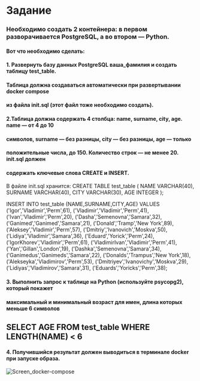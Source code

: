 # Задание
### Необходимо создать 2 контейнера: в первом разворачивается PostgreSQL, а во втором  — Python.
#### Вот что необходимо сделать:
#### 1. Развернуть базу данных PostgreSQL ваша_фамилия и создать таблицу test_table. 
#### Таблица должна создаваться автоматически при развертывании docker compose 
#### из файла init.sql (этот файл тоже необходимо создать).
#### 2.Таблица должна содержать 4 столбца: name, surname, city, age. name — от 4 до 10
#### символов, surname — без разницы, city — без разницы, age — только
#### положительные числа, до 150. Количество строк — не менее 20. init.sql должен 
#### содержать ключевые слова CREATE и INSERT.
В файле init.sql хранится:
CREATE TABLE test_table (
    NAME  VARCHAR(40),
    SURNAME VARCHAR(40),
    CITY VARCHAR(30),
    AGE INTEGER
);

INSERT INTO test_table (NAME,SURNAME,CITY,AGE) VALUES
('Igor','Vladimir','Perm',61),
('Vladimir','Vladimir','Perm',41),
('Ivan','Vladimir','Perm',20),
('Dasha','Semenovna','Samara',32),
('Ganimed','Ganimed','Samara',21),
('Donald','Tramp','New York',89),
('Aleksey','Vladimir','Perm',57),
('Dmitriy','Ivanovich','Moskva',50),
('Lidiya','Vladimir','Samara',36),
('Eduard','Yorick','Perm',24),
('IgorKhorev','Vladimir','Perm',61),
('VladimirIvan','Vladimir','Perm',41),
('Yan','Gillan','London',19),
('Dashka','Semenovna','Samara',34),
('Ganimedus','Ganimeds','Samara',22),
('Donalds','Trampus','New York',18),
('Alekseyka','Vladimirov','Perm',53),
('Dmitriyev','Ivanovichy','Moskva',29),
('Lidiyas','Vladimirov','Samara',31),
('Eduards','Yoricks','Perm',38);
#### 3. Выполнить запрос к таблице на Python (используйте psycopg2), который покажет   
#### максимальный и минимальный возраст для имен, длина которых меньше 6 символов
## SELECT AGE FROM test_table WHERE LENGTH(NAME) < 6

#### 4. Получившийся результат должен выводиться в терминале docker при запуске образа. 
![Screen_docker-compose](https://github.com/user-attachments/assets/b59a9442-c63b-49ed-b0f1-ce3ce3a44f5b)



